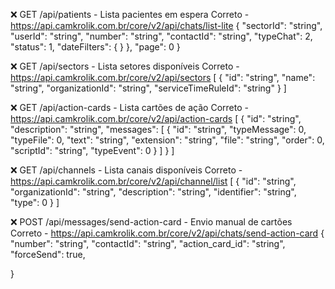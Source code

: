 ❌ GET /api/patients - Lista pacientes em espera
Correto - https://api.camkrolik.com.br/core/v2/api/chats/list-lite
{
  "sectorId": "string",
  "userId": "string",
  "number": "string",
  "contactId": "string",
  "typeChat": 2,
  "status": 1,
  "dateFilters": {
    }
  },
  "page": 0
}

❌ GET /api/sectors - Lista setores disponíveis
Correto - https://api.camkrolik.com.br/core/v2/api/sectors
[
  {
    "id": "string",
    "name": "string",
    "organizationId": "string",
    "serviceTimeRuleId": "string"
  }
]

❌ GET /api/action-cards - Lista cartões de ação
Correto - https://api.camkrolik.com.br/core/v2/api/action-cards
[
  {
    "id": "string",
    "description": "string",
    "messages": [
      {
        "id": "string",
        "typeMessage": 0,
        "typeFile": 0,
        "text": "string",
        "extension": "string",
        "file": "string",
        "order": 0,
        "scriptId": "string",
        "typeEvent": 0
      }
    ]
  }
]


❌ GET /api/channels - Lista canais disponíveis
Correto - https://api.camkrolik.com.br/core/v2/api/channel/list
[
  {
    "id": "string",
    "organizationId": "string",
    "description": "string",
    "identifier": "string",
    "type": 0
  }
]


❌ POST /api/messages/send-action-card - Envio manual de cartões
Correto - https://api.camkrolik.com.br/core/v2/api/chats/send-action-card
{
  "number": "string",
  "contactId": "string",
  "action_card_id": "string",
  "forceSend": true,
  
}
